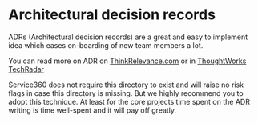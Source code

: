# Architectural decision records

ADRs (Architectural decision records) are a great and easy to implement
idea which eases on-boarding of new team members a lot.

You can read more on ADR on [ThinkRelevance.com](http://thinkrelevance.com/blog/2011/11/15/documenting-architecture-decisions)
or in [ThoughtWorks TechRadar](https://www.thoughtworks.com/radar/techniques/lightweight-architecture-decision-records)

Service360 does not require this directory to exist and will 
raise no risk flags in case this directory is missing. 
But we highly recommend you to adopt this technique. 
At least for the core projects time spent on the ADR writing is 
time well-spent and it will pay off greatly.
 